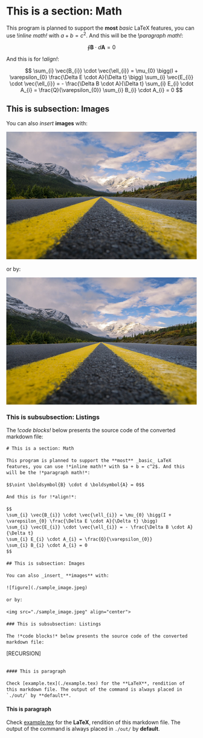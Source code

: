 # This is a section: Math

This program is planned to support the **most** _basic_ LaTeX features, you can use !*inline math!* with $a + b = c^2$. And this will be the !*paragraph math!*:

$$\oint \boldsymbol{B} \cdot d \boldsymbol{A} = 0$$

And this is for !*align!*:

$$
\sum_{i} \vec{B_{i}} \cdot \vec{\ell_{i}} = \mu_{0} \bigg(I + \varepsilon_{0} \frac{\Delta E \cdot A}{\Delta t} \bigg)
\sum_{i} \vec{E_{i}} \cdot \vec{\ell_{i}} = - \frac{\Delta B \cdot A}{\Delta t}
\sum_{i} E_{i} \cdot A_{i} = \frac{Q}{\varepsilon_{0}}
\sum_{i} B_{i} \cdot A_{i} = 0
$$

## This is subsection: Images

You can also _insert_ **images** with:

![figure](./sample_image.jpeg)

or by:

<img src="./sample_image.jpeg" align="center">

### This is subsubsection: Listings

The !*code blocks!* below presents the source code of the converted markdown file:

```
# This is a section: Math

This program is planned to support the **most** _basic_ LaTeX features, you can use !*inline math!* with $a + b = c^2$. And this will be the !*paragraph math!*:

$$\oint \boldsymbol{B} \cdot d \boldsymbol{A} = 0$$

And this is for !*align!*:

$$
\sum_{i} \vec{B_{i}} \cdot \vec{\ell_{i}} = \mu_{0} \bigg(I + \varepsilon_{0} \frac{\Delta E \cdot A}{\Delta t} \bigg)
\sum_{i} \vec{E_{i}} \cdot \vec{\ell_{i}} = - \frac{\Delta B \cdot A}{\Delta t}
\sum_{i} E_{i} \cdot A_{i} = \frac{Q}{\varepsilon_{0}}
\sum_{i} B_{i} \cdot A_{i} = 0
$$

## This is subsection: Images

You can also _insert_ **images** with:

![figure](./sample_image.jpeg)

or by:

<img src="./sample_image.jpeg" align="center">

### This is subsubsection: Listings

The !*code blocks!* below presents the source code of the converted markdown file:

```
[RECURSION]
```

#### This is paragraph

Check [example.tex](./example.tex) for the **LaTeX**, rendition of this markdown file. The output of the command is always placed in `./out/` by **default**.

```

#### This is paragraph

Check [example.tex](./example.tex) for the **LaTeX**, rendition of this markdown file. The output of the command is always placed in `./out/` by **default**.
